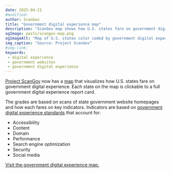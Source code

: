 ```yaml
---
date: 2025-04-21
#modified: 
author: ScanGov
title: "Government digital experience map"
description: "ScanGov map shows how U.S. states fare on government digital experience standards."
ogImage: posts/scangov-map.png
ogImageAlt: "Map of U.S. states color coded by government digital experience grade."
img_caption: "Source: Project ScanGov"
#img-link: 
keywords:
 - digital experience
 - government websites
 - government digital experience
---
```


[Project ScanGov](https://scangov.org) now has a [map](https://scangov.org/map/states/overall/) that visualizes how U.S. states fare on government digital experience. Each state on the map is clickable to a full government digital experience report card.

The grades are based on scans of state government website homepages and how each fares on key indicators. Indicators are based on [government digital experience standards](https://standards.scangov.org) that account for:

- Accessibility
- Content
- Domain
- Performance
- Search engine optimization
- Security
- Social media

[Visit the government digital experience map.](https://scangov.org/map/states/overall/)
